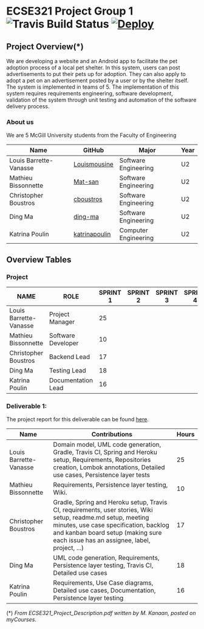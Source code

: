 # ECSE321 Project Group 1 ![Travis Build Status](https://travis-ci.com/McGill-ECSE321-Winter2020/project-group-01.svg?token=fsmRFkAy9TTnJy5UEPzf&branch=master) [![Deploy](https://www.herokucdn.com/deploy/button.svg)](https://heroku.com/deploy?template=https://github.com/McGill-ECSE321-Winter2020/project-group-01)

## Project Overview(*)
We are developing a website and an Android app to facilitate the pet adoption process of a local pet shelter. In this system,
users can post advertisements to put their pets up for adoption. They can also apply to adopt a pet on an advertisement
posted by a user or by the shelter itself. The system is implemented in teams of 5. The implementation of this system
requires requirements engineering, software development, validation of the system through unit testing and automation of the software
delivery process.

### About us
We are 5 McGill University students from the Faculty of Engineering

| Name | GitHub | Major | Year |
| ------------- | ------------- | ------------- | ------------- |
|Louis Barrette-Vanasse | [Louismousine](https://github.com/Louismousine) | Software Engineering | U2 |
|Mathieu Bissonnette | [Mat-san](https://github.com/Mat-san) | Software Engineering | U2 |
|Christopher Boustros | [cboustros](https://github.com/cboustros) | Software Engineering | U2 |
|Ding Ma | [ding-ma](https://github.com/ding-ma) | Software Engineering | U2 |
|Katrina Poulin | [katrinapoulin](https://github.com/katrinapoulin) | Computer Engineering | U2 |

## Overview Tables
### Project
| NAME                   | ROLE |  SPRINT 1 | SPRINT 2 | SPRINT 3 | SPRINT 4 |
|------------------------|------|-----------|----------|----------|----------|
| Louis Barrette-Vanasse | Project Manager | 25        |          |          |          |
| Mathieu Bissonnette    |Software Developer| 10        |          |          |          |
| Christopher Boustros   | Backend Lead| 17        |          |          |          |
| Ding Ma                |   Testing Lead | 18        |          |          |          |
| Katrina Poulin         | Documentation Lead | 16        |          |          |          |
### Deliverable 1:

The project report for this deliverable can be found [here](https://github.com/McGill-ECSE321-Winter2020/project-group-01/wiki/Project-Report:-Sprint-1).

| Name | Contributions | Hours |
| ------------- | ------------- | ------------- |
| Louis Barrette-Vanasse | Domain model, UML code generation, Gradle, Travis CI, Spring and Heroku setup, Requirements, Repositories creation, Lombok annotations, Detailed use cases, Persistence layer tests | 25 |
| Mathieu Bissonnette |Requirements, Persistence layer testing, Wiki. | 10 |
| Christopher Boustros | Gradle, Spring and Heroku setup, Travis CI, requirements, user stories, Wiki setup, readme.md setup, meeting minutes, use case specification, backlog and kanban board setup (making sure each issue has an assignee, label, project, ...) | 17 |
| Ding Ma | UML code generation, Requirements, Persistence layer testing, Travis CI, Detailed use cases | 18 |
| Katrina Poulin | Requirements, Use Case diagrams, Detailed use cases, Documentation, Persistence layer testing | 16 |

(*) *From ECSE321_Project_Description.pdf written by M. Kanaan, posted on myCourses.*
